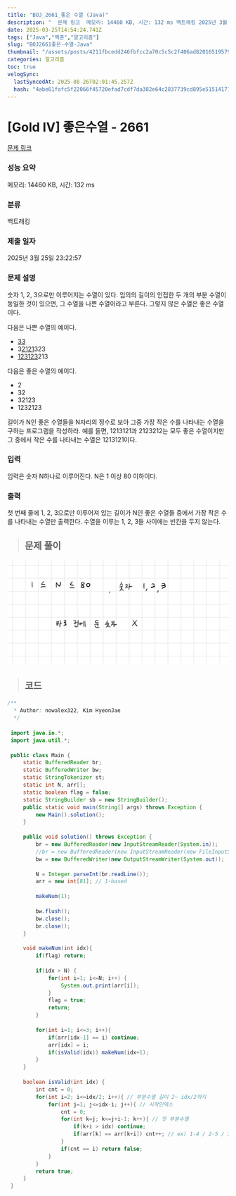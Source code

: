 ```yaml
---
title: "BOJ_2661_좋은 수열 (Java)"
description: "  문제 링크  메모리: 14460 KB, 시간: 132 ms 백트래킹 2025년 3월 25일 23:22:57 import java.io.; import java.util.; public class Main {     static BufferedReader br;   "
date: 2025-03-25T14:54:24.741Z
tags: ["Java","백준","알고리즘"]
slug: "BOJ2661좋은-수열-Java"
thumbnail: "/assets/posts/4211fbcedd246fbfcc2a70c5c5c2f406ad82016519579605bb7b0f6b6a62f621.png"
categories: 알고리즘
toc: true
velogSync:
  lastSyncedAt: 2025-08-26T02:01:45.257Z
  hash: "4abe61fafc5f22066f45720efad7cdf7da382e64c2837739cd895e5151417121"
---
```


# [Gold IV] 좋은수열 - 2661 
 
 [문제 링크](https://www.acmicpc.net/problem/2661) 
 
 ### 성능 요약
 
 메모리: 14460 KB, 시간: 132 ms
 
 ### 분류
 
 백트래킹
 
 ### 제출 일자
 
 2025년 3월 25일 23:22:57
 
 ### 문제 설명
 
 <p>숫자 1, 2, 3으로만 이루어지는 수열이 있다. 임의의 길이의 인접한 두 개의 부분 수열이 동일한 것이 있으면, 그 수열을 나쁜 수열이라고 부른다. 그렇지 않은 수열은 좋은 수열이다.</p>
 
 <p>다음은 나쁜 수열의 예이다.</p>
 
 <ul>
 	<li><u>33</u></li>
 	<li>3<u>2121</u>323</li>
 	<li><u>123123</u>213</li>
 </ul>
 
 <p>다음은 좋은 수열의 예이다.</p>
 
 <ul>
 	<li>2</li>
 	<li>32</li>
 	<li>32123</li>
 	<li>1232123</li>
 </ul>
 
 <p>길이가 N인 좋은 수열들을 N자리의 정수로 보아 그중 가장 작은 수를 나타내는 수열을 구하는 프로그램을 작성하라. 예를 들면, 1213121과 2123212는 모두 좋은 수열이지만 그 중에서 작은 수를 나타내는 수열은 1213121이다.</p>

 ### 입력 
 
  <p>입력은 숫자 N하나로 이루어진다. N은 1 이상 80 이하이다.</p>

 ### 출력 
 
  <p>첫 번째 줄에 1, 2, 3으로만 이루어져 있는 길이가 N인 좋은 수열들 중에서 가장 작은 수를 나타내는 수열만 출력한다. 수열을 이루는 1, 2, 3들 사이에는 빈칸을 두지 않는다.</p>

> ## 문제 풀이

![](/assets/posts/4211fbcedd246fbfcc2a70c5c5c2f406ad82016519579605bb7b0f6b6a62f621.png)

> ## 코드

```java
/**
  * Author: nowalex322, Kim HyeonJae
  */
 
 import java.io.*;
 import java.util.*;
 
 public class Main {
     static BufferedReader br;
     static BufferedWriter bw;
     static StringTokenizer st;
     static int N, arr[];
     static boolean flag = false;
     static StringBuilder sb = new StringBuilder();
     public static void main(String[] args) throws Exception {
         new Main().solution();
     }
 
     public void solution() throws Exception {
         br = new BufferedReader(new InputStreamReader(System.in));
         //br = new BufferedReader(new InputStreamReader(new FileInputStream("src/main/java/BOJ_2661_좋은수열/input.txt")));
         bw = new BufferedWriter(new OutputStreamWriter(System.out));
 
         N = Integer.parseInt(br.readLine());
         arr = new int[81]; // 1-based
 
         makeNum(1);
 
         bw.flush();
         bw.close();
         br.close();
     }
 
     void makeNum(int idx){
         if(flag) return;
 
         if(idx > N) {
             for(int i=1; i<=N; i++) {
                 System.out.print(arr[i]);
             }
             flag = true;
             return;
         }
 
         for(int i=1; i<=3; i++){
             if(arr[idx-1] == i) continue;
             arr[idx] = i;
             if(isValid(idx)) makeNum(idx+1);
         }
     }
 
     boolean isValid(int idx) {
         int cnt = 0;
         for(int i=2; i<=idx/2; i++){ // 부분수열 길이 2~ idx/2까지
             for(int j=1; j<=idx-i; j++){ // 시작인덱스
                 cnt = 0;
                 for(int k=j; k<=j+i-1; k++){ // 첫 부분수열
                     if(k+i > idx) continue;
                     if(arr[k] == arr[k+i]) cnt++; // ex) 1-4 / 2-5 / 3-6
                 }
                 if(cnt == i) return false;
             }
         }
         return true;
     }
 }
```